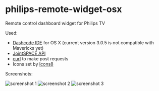 philips-remote-widget-osx
=========================

Remote control dashboard widget for Philips TV

Used:

* [Dashcode IDE](https://developer.apple.com/downloads/index.action?name=dashcode) for OS X (current version 3.0.5 is not compatible with Mavericks yet)
* [JointSPACE API](http://jointspace.sourceforge.net/)
* [curl](https://developer.apple.com/library/mac/documentation/Darwin/Reference/ManPages/man1/curl.1.html) to make post requests
* Icons set by [Icons8](https://icons8.com/license/)

Screenshots:

  ![screenshot 1](http://jctim.github.io/images/philips-tv-widget/screenshot1.png "Screenshot 1") 
  ![screenshot 2](http://jctim.github.io/images/philips-tv-widget/screenshot2.png "Screenshot 2")
  ![screenshot 3](http://jctim.github.io/images/philips-tv-widget/screenshot3.png "Screenshot 3")

